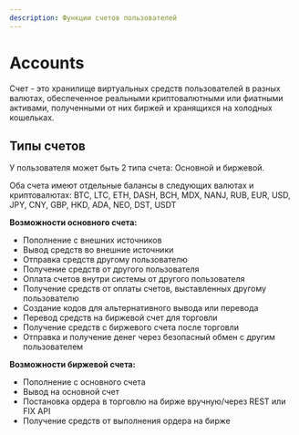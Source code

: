 ```yaml
---
description: Функции счетов пользователей
---
```


# Accounts

Счет - это хранилище виртуальных средств пользователей в разных валютах, обеспеченное реальными криптовалютными или фиатными активами, полученными от них биржей и хранящихся на холодных кошельках.‌

## **Типы счетов**

У пользователя может быть 2 типа счета: Основной и биржевой.

Оба счета имеют отдельные балансы в следующих валютах и криптовалютах: BTC, LTC, ETH, DASH, BCH, MDX, NANJ, RUB, EUR, USD, JPY, CNY, GBP, HKD, ADA, NEO, DST, USDT

**Возможности основного счета:**

* Пополнение с внешних источников
* Вывод средств во внешние источники
* Отправка средств другому пользователю
* Получение средств от другого пользователя
* Оплата счетов внутри системы от другого пользователя
* Получение средств от оплаты счетов, выставленных другому пользователю
* Создание кодов для альтернативного вывода или перевода 
* Перевод средств на биржевой счет для торговли
* Получение средств с биржевого счета после торговли
* Отправка и получение денег через безопасный обмен с другим пользователем

**Возможности биржевой счета:**

* Пополнение с основного счета
* Вывод на основной счет
* Постановка ордера в торговлю на бирже вручную/через REST или FIX API
* Получение средств от выполнения ордера на бирже



